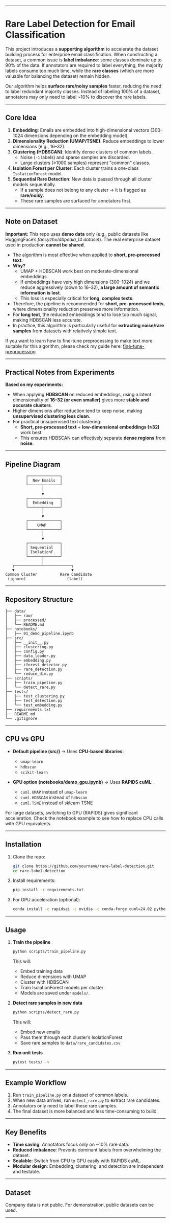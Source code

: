 -----

# Rare Label Detection for Email Classification

This project introduces a **supporting algorithm** to accelerate the dataset building process for enterprise email classification.
When constructing a dataset, a common issue is **label imbalance**: some classes dominate up to 90% of the data.
If annotators are required to label everything, the majority labels consume too much time, while the **rare classes** (which are more valuable for balancing the dataset) remain hidden.

Our algorithm helps **surface rare/noisy samples** faster, reducing the need to label redundant majority classes.
Instead of labeling 100% of a dataset, annotators may only need to label \~10% to discover the rare labels.

-----

## Core Idea

1.  **Embedding**: Emails are embedded into high-dimensional vectors (300–1024 dimensions depending on the embedding model).
2.  **Dimensionality Reduction (UMAP/TSNE)**: Reduce embeddings to lower dimensions (e.g., 16–32).
3.  **Clustering (HDBSCAN)**: Identify dense clusters of common labels.
      - Noise (`-1` labels) and sparse samples are discarded.
      - Large clusters (≥1000 samples) represent "common" classes.
4.  **Isolation Forest per Cluster**: Each cluster trains a one-class `IsolationForest` model.
5.  **Sequential Rare Detection**: New data is passed through all cluster models sequentially.
      - If a sample does not belong to any cluster → it is flagged as **rare/noisy**.
      - These rare samples are surfaced for annotators first.

-----

## Note on Dataset

**Important:**
This repo uses **demo data** only (e.g., public datasets like HuggingFace’s *fancyzhx/dbpedia_14 dataset*).
The real enterprise dataset used in production **cannot be shared**.

  - The algorithm is most effective when applied to **short, pre-processed text**.
  - **Why?**
      - UMAP + HDBSCAN work best on moderate-dimensional embeddings.
      - If embeddings have very high dimensions (300–1024) and we reduce aggressively (down to 16–32), **a large amount of semantic information is lost**.
      - This loss is especially critical for **long, complex texts**.
  - Therefore, the pipeline is recommended for **short, pre-processed texts**, where dimensionality reduction preserves more information.
  - For **long text**, the reduced embeddings tend to lose too much signal, making HDBSCAN less accurate.
  - In practice, this algorithm is particularly useful for **extracting noise/rare samples** from datasets with relatively simple text.

If you want to learn how to fine-tune preprocessing to make text more suitable for this algorithm, please check my guide here:
[fine-tune-preprocessing](https://github.com/KhaiBoiPho/finetune-preprocessing)

---

## Practical Notes from Experiments

**Based on my experiments:**  
- When applying **HDBSCAN** on reduced embeddings, using a latent dimensionality of **16–32 (or even smaller)** gives more **stable and accurate clusters**.  
- Higher dimensions after reduction tend to keep noise, making **unsupervised clustering less clean**.  
- For practical unsupervised text clustering:  
  - **Short, pre-processed text** + **low-dimensional embeddings (≤32)** work best.  
  - This ensures HDBSCAN can effectively separate **dense regions** from **noise**.  

---

## Pipeline Diagram
```text
         ┌──────────────┐
         │  New Emails  │
         └──────┬───────┘
                │
                ▼
         ┌──────────────┐
         │  Embedding   │
         └──────┬───────┘
                │
                ▼
         ┌──────────────┐
         │    UMAP      │
         └──────┬───────┘
                │
                ▼
         ┌──────────────┐
         │ Sequential   │
         │ IsolationF.  │
         └──────┬───────┘
                │
   ┌────────────┴────────────┐
   ▼                         ▼
Common Cluster          Rare Candidate
 (ignore)                  (label)
````
-----

## Repository Structure

```
├── data/
│   ├── raw/
│   ├── processed/
│   └── README.md
├── notebooks/
│   ├── 01_demo_pipeline.ipynb
├── src/
│   ├── __init__.py
│   ├── clustering.py
│   ├── config.py
│   ├── data_loader.py
│   ├── embedding.py
│   ├── iforest_detector.py
│   ├── rare_detection.py
│   └── reduce_dim.py
├── scripts/
│   ├── train_pipeline.py
│   └── detect_rare.py
├── tests/
│   ├── test_clustering.py
│   ├── test_detection.py
│   └── test_embedding.py
├── requirements.txt
├── README.md
└── .gitignore
```

-----

## CPU vs GPU

  - **Default pipeline (src/)** → Uses **CPU-based libraries**:

      - `umap-learn`
      - `hdbscan`
      - `scikit-learn`

  - **GPU option (notebooks/demo\_gpu.ipynb)** → Uses **RAPIDS cuML**:

      - `cuml.UMAP` instead of `umap-learn`
      - `cuml.HDBSCAN` instead of `hdbscan`
      - `cuml.TSNE` instead of sklearn TSNE

For large datasets, switching to GPU (RAPIDS) gives significant acceleration.
Check the notebook example to see how to replace CPU calls with GPU equivalents.

-----

## Installation

1.  Clone the repo:

    ```bash
    git clone https://github.com/yourname/rare-label-detection.git
    cd rare-label-detection
    ```

2.  Install requirements:

    ```bash
    pip install -r requirements.txt
    ```

3.  For GPU acceleration (optional):

    ```bash
    conda install -c rapidsai -c nvidia -c conda-forge cuml=24.02 python=3.10 cudatoolkit=11.8
    ```

-----

## Usage

1.  **Train the pipeline**

    ```bash
    python scripts/train_pipeline.py
    ```

    This will:

      - Embed training data
      - Reduce dimensions with UMAP
      - Cluster with HDBSCAN
      - Train IsolationForest models per cluster
      - Models are saved under `models/`.

2.  **Detect rare samples in new data**

    ```bash
    python scripts/detect_rare.py
    ```

    This will:

      - Embed new emails
      - Pass them through each cluster’s IsolationForest
      - Save rare samples to `data/rare_candidates.csv`

3.  **Run unit tests**

    ```bash
    pytest tests/ -v
    ```

-----

## Example Workflow

1.  Run `train_pipeline.py` on a dataset of common labels.
2.  When new data arrives, run `detect_rare.py` to extract rare candidates.
3.  Annotators only need to label these rare samples.
4.  The final dataset is more balanced and less time-consuming to build.

-----

## Key Benefits

  - **Time saving**: Annotators focus only on \~10% rare data.
  - **Reduced imbalance**: Prevents dominant labels from overwhelming the dataset.
  - **Scalable**: Switch from CPU to GPU easily with RAPIDS cuML.
  - **Modular design**: Embedding, clustering, and detection are independent and testable.

-----

## Dataset

Company data is not public. For demonstration, public datasets can be used.

-----






